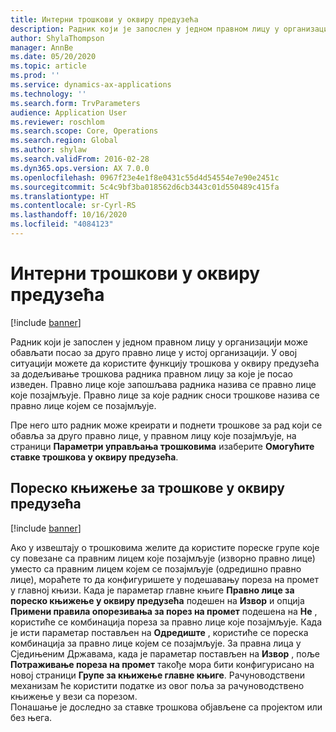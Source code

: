 ```yaml
---
title: Интерни трошкови у оквиру предузећа
description: Радник који је запослен у једном правном лицу у организацији може обављати посао за друго правно лице у истој организацији. У овој ситуацији можете да користите функцију трошкова у оквиру предузећа за додељивање трошкова радника правном лицу за које је посао изведен.
author: ShylaThompson
manager: AnnBe
ms.date: 05/20/2020
ms.topic: article
ms.prod: ''
ms.service: dynamics-ax-applications
ms.technology: ''
ms.search.form: TrvParameters
audience: Application User
ms.reviewer: roschlom
ms.search.scope: Core, Operations
ms.search.region: Global
ms.author: shylaw
ms.search.validFrom: 2016-02-28
ms.dyn365.ops.version: AX 7.0.0
ms.openlocfilehash: 0967f23e4e1f8e0431c55d4d54554e7e90e2451c
ms.sourcegitcommit: 5c4c9bf3ba018562d6cb3443c01d550489c415fa
ms.translationtype: HT
ms.contentlocale: sr-Cyrl-RS
ms.lasthandoff: 10/16/2020
ms.locfileid: "4084123"
---
```

# <a name="intercompany-expenses"></a>Интерни трошкови у оквиру предузећа

[!include [banner](../includes/banner.md)]

Радник који је запослен у једном правном лицу у организацији може обављати посао за друго правно лице у истој организацији. У овој ситуацији можете да користите функцију трошкова у оквиру предузећа за додељивање трошкова радника правном лицу за које је посао изведен. Правно лице које запошљава радника назива се правно лице које позајмљује. Правно лице за које радник сноси трошкове назива се правно лице којем се позајмљује. 

Пре него што радник може креирати и поднети трошкове за рад који се обавља за друго правно лице, у правном лицу које позајмљује, на страници **Параметри управљања трошковима** изаберите **Омогућите ставке трошкова у оквиру предузећа**. 

## <a name="tax-posting-for-intercompany-expenses"></a>Пореско књижење за трошкове у оквиру предузећа

[!include [banner](../includes/banner.md)]

Ако у извештају о трошковима желите да користите пореске групе које су повезане са правним лицем које позајмљује (изворно правно лице) уместо са правним лицем којем се позајмљује (одредишно правно лице), мораћете то да конфигуришете у подешавању пореза на промет у главној књизи. Када је параметар главне књиге **Правно лице за пореско књижење у оквиру предузећа** подешен на **Извор** и опција **Примени правила опорезивања за порез на промет** подешена на **Не** , користиће се комбинација пореза за правно лице које позајмљује. Када је исти параметар постављен на **Одредиште** , користиће се пореска комбинација за правно лице којем се позајмљује. За правна лица у Сједињеним Државама, када је параметар постављен на **Извор** , поље **Потраживање пореза на промет** такође мора бити конфигурисано на новој страници **Групе за књижење главне књиге**. Рачуноводствени механизам ће користити податке из овог поља за рачуноводствено књижење у вези са порезом.   
Понашање је доследно за ставке трошкова објављене са пројектом или без њега.  
